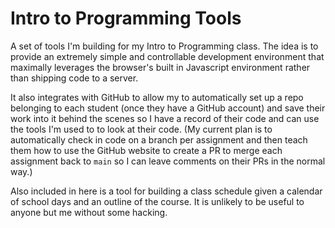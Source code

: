 # Intro to Programming Tools

A set of tools I'm building for my Intro to Programming class. The idea is to
provide an extremely simple and controllable development environment that
maximally leverages the browser's built in Javascript environment rather than
shipping code to a server.

It also integrates with GitHub to allow my to automatically set up a repo
belonging to each student (once they have a GitHub account) and save their work
into it behind the scenes so I have a record of their code and can use the tools
I'm used to to look at their code. (My current plan is to automatically check in
code on a branch per assignment and then teach them how to use the GitHub
website to create a PR to merge each assignment back to `main` so I can leave
comments on their PRs in the normal way.)

Also included in here is a tool for building a class schedule given a calendar
of school days and an outline of the course. It is unlikely to be useful to
anyone but me without some hacking.

